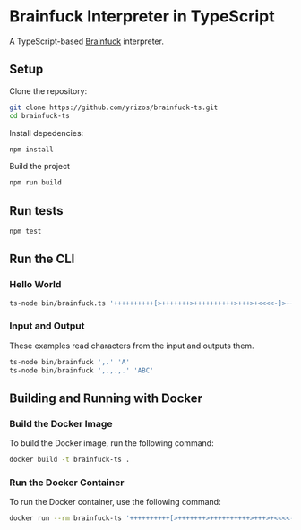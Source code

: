 # Brainfuck Interpreter in TypeScript

A TypeScript-based [Brainfuck](https://en.wikipedia.org/wiki/Brainfuck) interpreter.

## Setup

Clone the repository:

```sh
git clone https://github.com/yrizos/brainfuck-ts.git
cd brainfuck-ts
```

Install depedencies:

```sh
npm install
```

Build the project

```sh
npm run build
```

## Run tests

```sh
npm test
```

## Run the CLI

### Hello World

```sh
ts-node bin/brainfuck.ts '++++++++++[>+++++++>++++++++++>+++>+<<<<-]>++.>+.+++++++..+++.>++.<<+++++++++++++++.>.+++.------.--------.>+.'
```

### Input and Output

These examples read characters from the input and outputs them.

```sh
ts-node bin/brainfuck ',.' 'A'
ts-node bin/brainfuck ',.,.,.' 'ABC'
```

## Building and Running with Docker

### Build the Docker Image

To build the Docker image, run the following command:

```sh
docker build -t brainfuck-ts .
```

### Run the Docker Container

To run the Docker container, use the following command:

```sh
docker run --rm brainfuck-ts '++++++++++[>+++++++>++++++++++>+++>+<<<<-]>++.>+.+++++++..+++.>++.<<+++++++++++++++.>.+++.------.--------.>+.'
```
